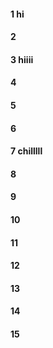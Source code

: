 #### 1 hi
#### 2
#### 3 hiiii
#### 4
#### 5
#### 6
#### 7 chilllll
#### 8
#### 9
#### 10
#### 11
#### 12
#### 13
#### 14
#### 15